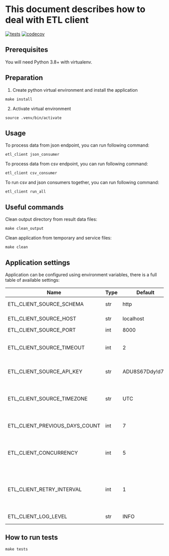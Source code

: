 # This document describes how to deal with ETL client

[![tests](https://github.com/AndreyKuchko/etl_client/actions/workflows/tests.yml/badge.svg)](https://github.com/AndreyKuchko/etl_client/actions/workflows/tests.yml)
[![codecov](https://codecov.io/gh/AndreyKuchko/etl_client/graph/badge.svg?token=OJQ9EP50Q6)](https://codecov.io/gh/AndreyKuchko/etl_client)

## Prerequisites

You will need Python 3.8+ with virtualenv.

## Preparation

1. Create python virtual environment and install the application
```shell
make install
```
2. Activate virtual environment
```shell
source .venv/bin/activate
```

## Usage

To process data from json endpoint, you can run following command:
```shell
etl_client json_consumer
```
To process data from csv endpoint, you can run following command:
```shell
etl_client csv_consumer
```
To run csv and json consumers together, you can run following command:
```shell
etl_client run_all
```

## Useful commands

Clean output directory from result data files:
```shell
make clean_output
```
Clean application from temporary and service files:
```shell
make clean
```

## Application settings

Application can be configured using environment variables, there is a full table of
available settings:

Name                           | Type | Default         | Description
-------------------------------|------|-----------------|------------------------------------------------------------
ETL_CLIENT_SOURCE_SCHEMA       | str  | http            | Schema of source url
ETL_CLIENT_SOURCE_HOST         | str  | localhost       | Source host
ETL_CLIENT_SOURCE_PORT         | int  | 8000            | Source port
ETL_CLIENT_SOURCE_TIMEOUT      | int  | 2               | Timeout for source requests(in seconds)
ETL_CLIENT_SOURCE_API_KEY      | str  | ADU8S67Ddy!d7f? | Api key for source requests
ETL_CLIENT_SOURCE_TIMEZONE     | str  | UTC             | Timezone of source server. Used as a fallback
ETL_CLIENT_PREVIOUS_DAYS_COUNT | int  | 7               | How many days with date to get
ETL_CLIENT_CONCURRENCY         | int  | 5               | How many processors should work in parallel
ETL_CLIENT_RETRY_INTERVAL      | int  | 1               | How long does it wait to retry failed request(in seconds)
ETL_CLIENT_LOG_LEVEL           | str  | INFO            | Logging level

## How to run tests
```shell
make tests
```
